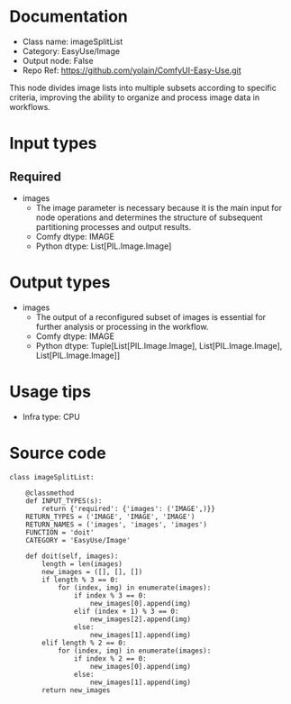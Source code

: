 # Documentation
- Class name: imageSplitList
- Category: EasyUse/Image
- Output node: False
- Repo Ref: https://github.com/yolain/ComfyUI-Easy-Use.git

This node divides image lists into multiple subsets according to specific criteria, improving the ability to organize and process image data in workflows.

# Input types
## Required
- images
    - The image parameter is necessary because it is the main input for node operations and determines the structure of subsequent partitioning processes and output results.
    - Comfy dtype: IMAGE
    - Python dtype: List[PIL.Image.Image]

# Output types
- images
    - The output of a reconfigured subset of images is essential for further analysis or processing in the workflow.
    - Comfy dtype: IMAGE
    - Python dtype: Tuple[List[PIL.Image.Image], List[PIL.Image.Image], List[PIL.Image.Image]]

# Usage tips
- Infra type: CPU

# Source code
```
class imageSplitList:

    @classmethod
    def INPUT_TYPES(s):
        return {'required': {'images': ('IMAGE',)}}
    RETURN_TYPES = ('IMAGE', 'IMAGE', 'IMAGE')
    RETURN_NAMES = ('images', 'images', 'images')
    FUNCTION = 'doit'
    CATEGORY = 'EasyUse/Image'

    def doit(self, images):
        length = len(images)
        new_images = ([], [], [])
        if length % 3 == 0:
            for (index, img) in enumerate(images):
                if index % 3 == 0:
                    new_images[0].append(img)
                elif (index + 1) % 3 == 0:
                    new_images[2].append(img)
                else:
                    new_images[1].append(img)
        elif length % 2 == 0:
            for (index, img) in enumerate(images):
                if index % 2 == 0:
                    new_images[0].append(img)
                else:
                    new_images[1].append(img)
        return new_images
```